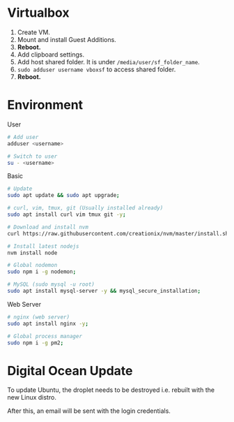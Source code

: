 # Virtualbox

1. Create VM.
2. Mount and install Guest Additions.
3. **Reboot.**
4. Add clipboard settings.
5. Add host shared folder. It is under `/media/user/sf_folder_name`.
6. `sudo adduser username vboxsf` to access shared folder.
7. **Reboot.**

# Environment

User

```bash
# Add user
adduser <username>

# Switch to user
su - <username>
```

Basic

```bash
# Update
sudo apt update && sudo apt upgrade;

# curl, vim, tmux, git (Usually installed already)
sudo apt install curl vim tmux git -y;

# Download and install nvm
curl https://raw.githubusercontent.com/creationix/nvm/master/install.sh | bash;

# Install latest nodejs
nvm install node

# Global nodemon
sudo npm i -g nodemon;

# MySQL (sudo mysql -u root)
sudo apt install mysql-server -y && mysql_secure_installation;
```

Web Server

```bash
# nginx (web server)
sudo apt install nginx -y;

# Global process manager
sudo npm i -g pm2;
```

# Digital Ocean Update

To update Ubuntu, the droplet needs to be destroyed i.e. rebuilt with the new Linux distro.

After this, an email will be sent with the login credentials.
